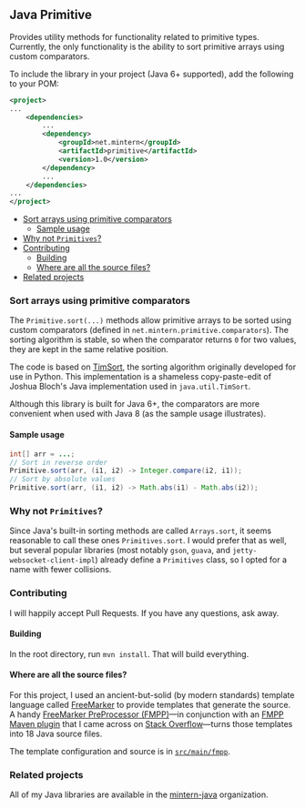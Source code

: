 ## Java Primitive

Provides utility methods for functionality related to primitive types.
Currently, the only functionality is the ability to sort primitive arrays
using custom comparators.

To include the library in your project (Java 6+ supported), add the following
to your POM:

```xml
<project>
...
    <dependencies>
        ...
        <dependency>
            <groupId>net.mintern</groupId>
            <artifactId>primitive</artifactId>
            <version>1.0</version>
        </dependency>
        ...
    </dependencies>
...
</project>
```

- [Sort arrays using primitive comparators](#sort-arrays-using-primitive-comparators)
    - [Sample usage](#sample-usage)
- [Why not `Primitives`?](#why-not-primitives)
- [Contributing](#contributing)
    - [Building](#building)
    - [Where are all the source files?](#where-are-all-the-source-files)
- [Related projects](#related-projects)

### Sort arrays using primitive comparators

The `Primitive.sort(...)` methods allow primitive arrays to be sorted using
custom comparators (defined in `net.mintern.primitive.comparators`).  The
sorting algorithm is stable, so when the comparator returns `0` for two
values, they are kept in the same relative position.

The code is based on [TimSort](http://en.wikipedia.org/wiki/Timsort), the
sorting algorithm originally developed for use in Python. This implementation
is a shameless copy-paste-edit of Joshua Bloch's Java implementation used in
`java.util.TimSort`.

Although this library is built for Java 6+, the comparators are more
convenient when used with Java 8 (as the sample usage illustrates).

#### Sample usage

```java
int[] arr = ...;
// Sort in reverse order
Primitive.sort(arr, (i1, i2) -> Integer.compare(i2, i1));
// Sort by absolute values
Primitive.sort(arr, (i1, i2) -> Math.abs(i1) - Math.abs(i2));
```

### Why not `Primitives`?

Since Java's built-in sorting methods are called `Arrays.sort`, it seems
reasonable to call these ones `Primitives.sort`. I would prefer that as well,
but several popular libraries (most notably `gson`, `guava`, and
`jetty-websocket-client-impl`) already define a `Primitives` class, so I opted
for a name with fewer collisions.

### Contributing

I will happily accept Pull Requests. If you have any questions, ask away.

#### Building

In the root directory, run `mvn install`. That will build everything.

#### Where are all the source files?

For this project, I used an ancient-but-solid (by modern standards) template
language called [FreeMarker](http://freemarker.org) to provide templates that
generate the source. A handy [FreeMarker PreProcessor
(FMPP)](http://fmpp.sourceforge.net/index.html)&mdash;in conjunction with an
[FMPP Maven plugin](https://code.google.com/p/freemarkerpp-maven-plugin/) that
I came across on [Stack
Overflow](http://stackoverflow.com/a/3925944/1237044)&mdash;turns those
templates into 18 Java source files.

The template configuration and source is in
[`src/main/fmpp`](https://github.com/mintern-java/primitive/tree/master/src/main/fmpp).

### Related projects

All of my Java libraries are available in the
[mintern-java](https://github.com/mintern-java) organization.
